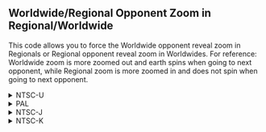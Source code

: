 ## Worldwide/Regional Opponent Zoom in Regional/Worldwide

This code allows you to force the Worldwide opponent reveal zoom in Regionals or Regional opponent reveal zoom in Worldwides. For reference: Worldwide zoom is more zoomed out and earth spins when going to next opponent, while Regional zoom is more zoomed in and does not spin when going to next opponent.

<details>
<summary>NTSC-U</summary>

X: Forced zoom type (0 for Worldwide, 1 for Regional)

```powerpc
045CF4A0 3BC0000X
```
</details>

<details>
<summary>PAL</summary>

X: Forced zoom type (0 for Worldwide, 1 for Regional)

```powerpc
045E527C 3BC0000X
```
</details>

<details>
<summary>NTSC-J</summary>

X: Forced zoom type (0 for Worldwide, 1 for Regional)

```powerpc
045E4B58 3BC0000X
```
</details>

<details>
<summary>NTSC-K</summary>

X: Forced zoom type (0 for Worldwide, 1 for Regional)

```powerpc
045D3418 3BC0000X
```
</details>